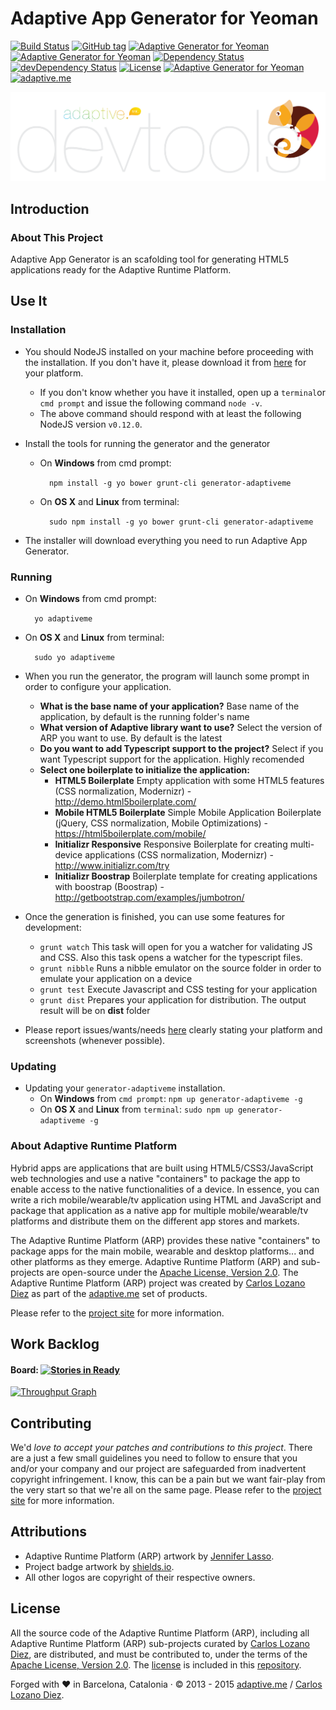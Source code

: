 # Adaptive App Generator for Yeoman 
[![Build Status](https://travis-ci.org/AdaptiveMe/generator-adaptiveme.svg?branch=master)](https://travis-ci.org/AdaptiveMe/generator-adaptiveme)
[![GitHub tag](https://img.shields.io/github/tag/AdaptiveMe/generator-adaptiveme.svg)](https://github.com/AdaptiveMe/generator-adaptiveme) 
[![Adaptive Generator for Yeoman](https://img.shields.io/npm/v/npm.svg)](https://www.npmjs.com/package/generator-adaptiveme) 
[![Adaptive Generator for Yeoman](https://img.shields.io/node/v/gh-badges.svg)](https://www.npmjs.com/package/generator-adaptiveme) [![Dependency Status](https://david-dm.org/AdaptiveMe/generator-adaptiveme.svg)](https://david-dm.org/AdaptiveMe/generator-adaptiveme) [![devDependency Status](https://david-dm.org/AdaptiveMe/generator-adaptiveme/dev-status.svg)](https://david-dm.org/AdaptiveMe/generator-adaptiveme#info=devDependencies)
[![License](https://img.shields.io/badge/license-apache%202-blue.svg)](https://raw.githubusercontent.com/AdaptiveMe/adaptive-arp-api/master/LICENSE) 
[![Adaptive Generator for Yeoman](https://img.shields.io/badge/devtools-yeoman-yellow.svg)](https://github.com/AdaptiveMe/generator-adaptiveme) [![adaptive.me](https://img.shields.io/badge/adaptive-me-fdcb0e.svg)](http://adaptive.me)

[![Adaptive Runtime Platform](https://raw.githubusercontent.com/AdaptiveMe/AdaptiveMe.github.io/master/assets/logos/normal/Logo-devtools-for-Yeoman.png)](#)

## Introduction

### About This Project

Adaptive App Generator is an scafolding tool for generating HTML5 applications ready for the Adaptive Runtime Platform.

## Use It

### Installation

* You should NodeJS installed on your machine before proceeding with the installation. If you don't have it, please download it from [here](https://nodejs.org/download/) for your platform. 
	* If you don't know whether you have it installed, open up a ```terminal```or ```cmd prompt``` and issue the following command ```node -v```.
	* The above command should respond with at least the following NodeJS version ```v0.12.0```.
* Install the tools for running the generator and the generator
	* On **Windows** from cmd prompt:
	
	  ```  npm install -g yo bower grunt-cli generator-adaptiveme```

	* On **OS X** and **Linux** from terminal:
	
	  ```  sudo npm install -g yo bower grunt-cli generator-adaptiveme```

* The installer will download everything you need to run Adaptive App Generator.
	
### Running
* On **Windows** from cmd prompt:

  ```  yo adaptiveme```

* On **OS X** and **Linux** from terminal:

  ```  sudo yo adaptiveme```

* When you run the generator, the program will launch some prompt in order to configure your application.
	* **What is the base name of your application?** Base name of the application, by default is the running folder's name
	* **What version of Adaptive library want to use?** Select the version of ARP you want to use. By default is the latest
	* **Do you want to add Typescript support to the project?** Select if you want Typescript support for the application. Highly recomended
	* **Select one boilerplate to initialize the application:**
		* **HTML5 Boilerplate** Empty application with some HTML5 features (CSS normalization, Modernizr) - http://demo.html5boilerplate.com/
		* **Mobile HTML5 Boilerplate** Simple Mobile Application Boilerplate (jQuery, CSS normalization, Mobile Optimizations) - https://html5boilerplate.com/mobile/
		* **Initializr Responsive** Responsive Boilerplate for creating multi-device applications (CSS normalization, Modernizr) - http://www.initializr.com/try
		* **Initializr Boostrap** Boilerplate template for creating applications with boostrap (Boostrap) - http://getbootstrap.com/examples/jumbotron/
* Once the generation is finished, you can use some features for development:
	* ```grunt watch``` This task will open for you a watcher for validating JS and CSS. Also this task opens a watcher for the typescript files.
	* ```grunt nibble``` Runs a nibble emulator on the source folder in order to emulate your application on a device
	* ```grunt test``` Execute Javascript and CSS testing for your application
	* ```grunt dist``` Prepares your application for distribution. The output result will be on **dist** folder

* Please report issues/wants/needs [here](https://github.com/AdaptiveMe/generator-adaptiveme/issues) clearly stating your platform and screenshots (whenever possible).

### Updating
* Updating your ```generator-adaptiveme``` installation.
	* On **Windows** from ```cmd prompt```:
	```npm up generator-adaptiveme -g```   	
	* On **OS X** and **Linux** from ```terminal```:
	```sudo npm up generator-adaptiveme -g```

### About Adaptive Runtime Platform

Hybrid apps are applications that are built using HTML5/CSS3/JavaScript web technologies and use a native "containers" to package the app to enable access to the native functionalities of a device. In essence, you can write a rich mobile/wearable/tv application using HTML and JavaScript and package that application as a native app for multiple mobile/wearable/tv platforms and distribute them on the different app stores and markets.

The Adaptive Runtime Platform (ARP) provides these native "containers" to package apps for the main mobile, wearable and desktop platforms... and other platforms as they emerge. Adaptive Runtime Platform (ARP) and sub-projects are open-source under the [Apache License, Version 2.0](http://www.apache.org/licenses/LICENSE-2.0.html). The Adaptive Runtime Platform (ARP) project was created by [Carlos Lozano Diez](https://github.com/carloslozano) as part of the [adaptive.me](http://adaptive.me) set of products.

Please refer to the [project site](http://adaptiveme.github.io) for more information.

## Work Backlog

#### Board: [![Stories in Ready](https://badge.waffle.io/AdaptiveMe/generator-adaptiveme.svg?label=ready&title=Ready)](https://waffle.io/AdaptiveMe/generator-adaptiveme)

[![Throughput Graph](https://graphs.waffle.io/AdaptiveMe/generator-adaptiveme/throughput.svg)](https://waffle.io/AdaptiveMe/generator-adaptiveme/metrics)

## Contributing

We'd *love to accept your patches and contributions to this project*.  There are a just a few small guidelines you need to follow to ensure that you and/or your company and our project are safeguarded from inadvertent copyright infringement. I know, this can be a pain but we want fair-play from the very start so that we're all on the same page. Please refer to the [project site](http://adaptiveme.github.io) for more information.

## Attributions

* Adaptive Runtime Platform (ARP) artwork by [Jennifer Lasso](https://github.com/Jlassob).
* Project badge artwork by [shields.io](http://shields.io/).
* All other logos are copyright of their respective owners.

## License
All the source code of the Adaptive Runtime Platform (ARP), including all Adaptive Runtime Platform (ARP) sub-projects curated by [Carlos Lozano Diez](https://github.com/carloslozano), are distributed, and must be contributed to, under the terms of the [Apache License, Version 2.0](http://www.apache.org/licenses/LICENSE-2.0.html). The [license](https://raw.githubusercontent.com/AdaptiveMe/adaptive-arp-api/master/LICENSE) is included in this [repository](https://raw.githubusercontent.com/AdaptiveMe/adaptive-arp-api/master/LICENSE).

Forged with :heart: in Barcelona, Catalonia · © 2013 - 2015 [adaptive.me](http://adaptive.me) / [Carlos Lozano Diez](http://google.com/+CarlosLozano).

